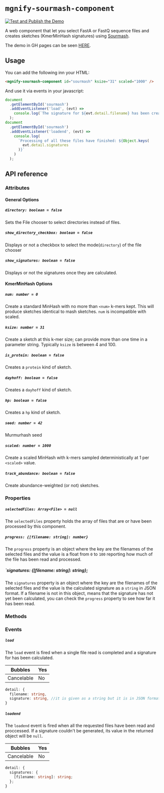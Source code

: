 # `mgnify-sourmash-component`

[![Test and Publish the Demo](https://github.com/EBI-Metagenomics/mgnify-sourmash-component/actions/workflows/test-and-publish-demo.yml/badge.svg)](https://github.com/EBI-Metagenomics/mgnify-sourmash-component/actions/workflows/test-and-publish-demo.yml)

A web component that let you select FastA or FastQ sequence files and creates sketches (KmerMinHash signatures) using [Sourmash](https://sourmash.readthedocs.io/).

The demo in GH pages can be seen [HERE](https://ebi-metagenomics.github.io/mgnify-sourmash-component/).

## Usage

You can add the following inn your HTML:

```html
<mgnify-sourmash-component id="sourmash" ksize="31" scaled="1000" />
```

And use it via events in your javascript:

```javascript
document
  .getElementById('sourmash')
  .addEventListener('load', (evt) =>
    console.log(`The signature for ${evt.detail.filename} has been created`)
  );
document
  .getElementById('sourmash')
  .addEventListener('loadend', (evt) =>
    console.log(
      `Processing of all these files have finished: ${Object.keys(
        evt.detail.signatures
      )}`
    )
  );
```

## API reference

### Attributes

#### General Options

##### `directory: boolean = false`

Sets the File chooser to select directories instead of files.

##### `show_directory_checkbox: boolean = false`

Displays or not a checkbox to select the mode(`directory`) of the file chooser

##### `show_signatures: boolean = false`

Displays or not the signatures once they are calculated.

#### KmerMinHash Options

##### `num: number = 0`

Create a standard MinHash with no more than `<num>` k-mers kept. This will produce sketches identical to mash sketches. `num` is incompatible with scaled.

##### `ksize: number = 31`

Create a sketch at this k-mer size; can provide more than one time in a parameter string. Typically `ksize` is between 4 and 100.

##### `is_protein: boolean = false`

Creates a `protein` kind of sketch.

##### `dayhoff: boolean = false`

Creates a `dayhoff` kind of sketch.

##### `hp: boolean = false`

Creates a `hp` kind of sketch.

##### `seed: number = 42`

Murmurhash seed

##### `scaled: number = 1000`

Create a scaled MinHash with k-mers sampled deterministically at 1 per `<scaled>` value.

##### `track_abundance: boolean = false`

Create abundance-weighted (or not) sketches.

### Properties

##### `selectedFiles: Array<File> = null`

The `selectedFiles` property holds the array of files that are or have been processed by this component.

##### `progress: {[filename: string]: number}`

The `progress` property is an object where the key are the filenames of the selected files and the value is a float from `0` to `100` reporting how much of the file has been read and processed.

##### `signatures: {[filename: string]: string};

The `signatures` property is an object where the key are the filenames of the selected files and the value is the calculated signature as a `string` in JSON format. If a filename is not in this object, means that the signature has not yet been calculated, you can check the `progress` property to see how far it has been read.

### Methods

### Events

##### `load`

The `load` event is fired when a single file read is completed and a signature for has been calculated.

| Bubbles    | Yes |
| ---------- | --- |
| Cancelable | No  |

```typescript
detail: {
  filename: string,
  signature: string, //it is given as a string but it is in JSON format, so you could safely use JSON.parse
}
```

##### `loadend`

The `loadend` event is fired when all the requested files have been read and proccessed.
If a signature couldn't be generated, its value in the returned object will be `null`.

| Bubbles    | Yes |
| ---------- | --- |
| Cancelable | No  |

```typescript
detail: {
  signatures: {
    [filename: string]: string;
  };
}
```
